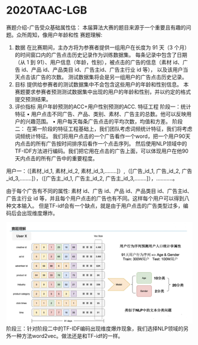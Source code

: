 # 2020TAAC-LGB
赛题介绍-广告受众基础属性估：
本届算法大赛的题目来源于一个重要且有趣的问题。众所周知，像用户年龄和性
赛题理解:
1.	数据
在比赛期间，主办方将为参赛者提供一组用户在长度为 91 天（3 个月）的时间窗口内的广告点击历史记录作为训练数据集。
每条记录中包含了日期（从 1 到 91）、用户信息（年龄，性别），被点击的广告的信息（素材 id、广告 id、产品 id、产品类目 id、广告主id、广告主行业 id 等），
以及该用户当天点击该广告的次数。
测试数据集将会是另一组用户的广告点击历史记录。
2.	目标
提供给参赛者的测试数据集中不会包含这些用户的年龄和性别信息。
本赛题要求参赛者预测测试数据集中出现的用户的年龄和性别，并以约定的格式提交预测结果。
3.	评价指标
用户年龄预测的ACC+用户性别预测的ACC.
特征工程
阶段一：统计特征
•	用户点击不同广告、产品、类别、素材、广告主的总数。他可以反映用户的兴趣范围。
•	用户每天每条广告点击的平均次数，均值和方差。
阶段二：
在第一阶段的特征工程基础上，我们团队考虑词频统计特征，我们将考虑词频统计特征。
我们将用户点击的一个广告看作一个word，把一个用户90天内点击的所有广告按时间排序后看作一个点击序列。
然后使用NLP领域中的TF-IDF方法进行编码。我们把它用在点击的广告上面，可以体现用户在他90天内点击的所有广告中的重要程度。

用户一：（[素材_id_1, 素材_id_2, 素材_id_3,……..]）,（[广告_id_1, 广告_id_2, 广告_id_3,……..]），（[广告主_id_1, 广告主_id_2, 广告主_id_3,……..]），………..。

由于每个广告有不同的属性: 素材 id、广告 id、产品 id、产品类目 id、广告主id、广告主行业 id 等，并且每个用户点击的广告也有不同。这样每个用户可以得到八种文本输入。
但是TF-idf会有一个缺点，就是由于用户点击的广告类型过多，编码后会出现维度爆炸。
       
![image](https://github.com/linqinhui/2020TAAC-LGB/blob/master/v2-06840c84e302411b49aee9432ecf155f_r.jpg)
阶段三：针对阶段二中的TF-IDF编码出现维度爆炸现象，我们选择NLP领域的另外一种方法word2vec。做法还是和TF-idf的一样。
